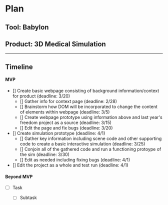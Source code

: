 # Plan

## Tool: Babylon
## Product: 3D Medical Simulation

---

## Timeline

#### MVP

- [] Create basic webpage consisting of background information/context for product (deadline: 3/20)
  - [] Gather info for context page (deadline: 2/28)
  - [] Brainstorm how DOM will be incorporated to change the content of elements within webpage (deadline: 3/5)
  - [] Create webpage prototype using information above and last year's freedom project as a source (deadline: 3/15)
  - [] Edit the page and fix bugs (deadline: 3/20)
- [] Create simulation prototype (deadline: 4/1)
  - [] Gather key information including scene code and other supporting code to create a basic interactive simulation (deadline: 3/25)
  - [] Conjoin all of the gathered code and run a functioning protoype of the sim (deadline: 3/30)
  - [] Edit as needed including fixing bugs (deadline: 4/1)
- [] Edit the project as a whole and test run (deadline: 4/1)

#### Beyond MVP

- [ ] Task
  - [ ] Subtask


<!-- EXAMPLE

## Tool: APIs
## Product: Green Glass Door riddle app

## Timeline

### MVP

- [ ] Front-end
  - [x] Webpage to collect input from user (deadline: 4/15)
  - [ ] Webpage to display "yes, but a ___ can't" or "no, but a ___ can" (deadline: 5/1)
- [x] Back-end
  - [x] Use regex to test whether or not the word can go through the GGD (deadline: 3/1)
  - [x] Use the Twinword API to find related words (deadline: 3/15)
    - [ ] Iterate through the words until an opposite example can be found (deadline: 4/1)

#### Beyond MVP

- [ ] Use another API to make sure the opposite example is a noun
- [ ] Automate notification of API limit to make sure I don’t exceed free quota
- [ ] A multiple choice quizzer that will test the user’s knowledge of the solution

-->





<!-- DO NOT USE THIS YET

| Name | Glows | Grows |
| -------- | ------- | ------- |
|   |   |
|   |   |
|   |   |
|   |   |
|   |   |
|   |   |

-->
